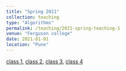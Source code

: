 ```yaml
---
title: "Spring 2021"
collection: teaching
type: "Algorithms"
permalink: /teaching/2021-spring-teaching-1
venue: "Ferguson college"
date: 2021-01-01
location: "Pune"
---
```


[class 1](https://drive.google.com/file/d/17K-g2prvcLYo9aTPvD1SWx2XiC2L6SHq/view?usp=sharing), [class 2](https://drive.google.com/file/d/1oHrgDs47qOGiY_k7Jg44mQpTeG3u89HM/view?usp=sharing), [class 3](https://drive.google.com/file/d/1h7BZIHPQekgrOOLO0tSHc-ehyGiaa23P/view?usp=sharing), [class 4](https://drive.google.com/file/d/1ToUuSHKQI00NGhN3HfUIf1-E58op9JqT/view?usp=sharing)

